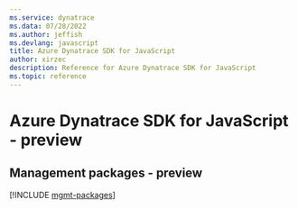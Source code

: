 ```yaml
---
ms.service: dynatrace
ms.data: 07/28/2022
ms.author: jeffish
ms.devlang: javascript
title: Azure Dynatrace SDK for JavaScript
author: xirzec
description: Reference for Azure Dynatrace SDK for JavaScript
ms.topic: reference
---
```

# Azure Dynatrace SDK for JavaScript - preview

## Management packages - preview
[!INCLUDE [mgmt-packages](dynatrace-mgmt-index.md)]